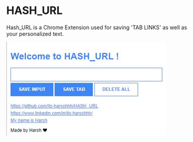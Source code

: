 # HASH_URL
Hash_URL is a Chrome Extension used for saving 'TAB LINKS' as well as your personalized text.<br>

<img src="Hashurl.JPG">
